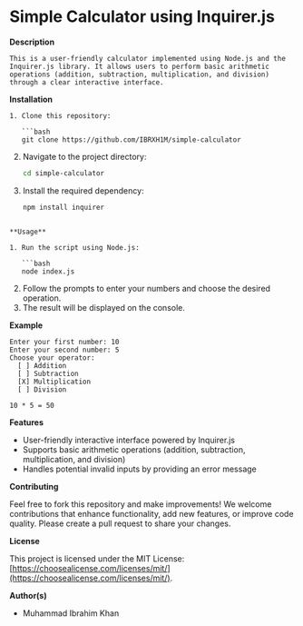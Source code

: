 # Simple Calculator using Inquirer.js


**Description**

```
This is a user-friendly calculator implemented using Node.js and the Inquirer.js library. It allows users to perform basic arithmetic operations (addition, subtraction, multiplication, and division) through a clear interactive interface.
```

**Installation**

```
1. Clone this repository:

   ```bash
   git clone https://github.com/IBRXH1M/simple-calculator
   ```

2. Navigate to the project directory:

   ```bash
   cd simple-calculator
   ```

3. Install the required dependency:

   ```bash
   npm install inquirer
   ```
```

**Usage**

1. Run the script using Node.js:

   ```bash
   node index.js
   ```

2. Follow the prompts to enter your numbers and choose the desired operation.
3. The result will be displayed on the console.

**Example**

```
Enter your first number: 10
Enter your second number: 5
Choose your operator:
  [ ] Addition
  [ ] Subtraction
  [X] Multiplication
  [ ] Division

10 * 5 = 50
```

**Features**

- User-friendly interactive interface powered by Inquirer.js
- Supports basic arithmetic operations (addition, subtraction, multiplication, and division)
- Handles potential invalid inputs by providing an error message

**Contributing**

Feel free to fork this repository and make improvements! We welcome contributions that enhance functionality, add new features, or improve code quality. Please create a pull request to share your changes.

**License**

This project is licensed under the MIT License: [https://choosealicense.com/licenses/mit/](https://choosealicense.com/licenses/mit/).

**Author(s)**

- Muhammad Ibrahim Khan
